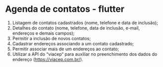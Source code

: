 # Agenda de contatos - flutter

1. Listagem de contatos cadastrados (nome, telefone e data de inclusão);
2. Detalhes do contato (nome, telefone, data de inclusão, e-mail, endereços
e demais campos);
3. Permitir a inclusão de novos contatos;
4. Cadastrar endereços associando a um contato cadastrado;
5. Permitir associar mais de um endereços ao contato;
6. Utilizar a API do “viacep“ para auxiliar no preenchimento dos dados do
endereço (https://viacep.com.br/).

